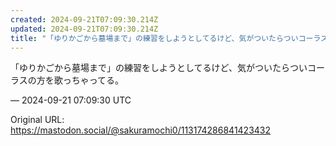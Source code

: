 ```yaml
---
created: 2024-09-21T07:09:30.214Z
updated: 2024-09-21T07:09:30.214Z
title: "「ゆりかごから墓場まで」の練習をしようとしてるけど、気がついたらついコーラスの方を歌っちゃってる。[...]"
---
```


<p>「ゆりかごから墓場まで」の練習をしようとしてるけど、気がついたらついコーラスの方を歌っちゃってる。</p>

&mdash; 2024-09-21 07:09:30 UTC

Original URL: https://mastodon.social/@sakuramochi0/113174286841423432
